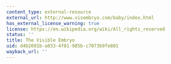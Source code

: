 ```yaml
---
content_type: external-resource
external_url: http://www.visembryo.com/baby/index.html
has_external_license_warning: true
license: https://en.wikipedia.org/wiki/All_rights_reserved
status: ''
title: The Visible Embryo
uid: d4b2691b-a033-4f01-985b-c7073b9fe801
wayback_url: ''
---
```

